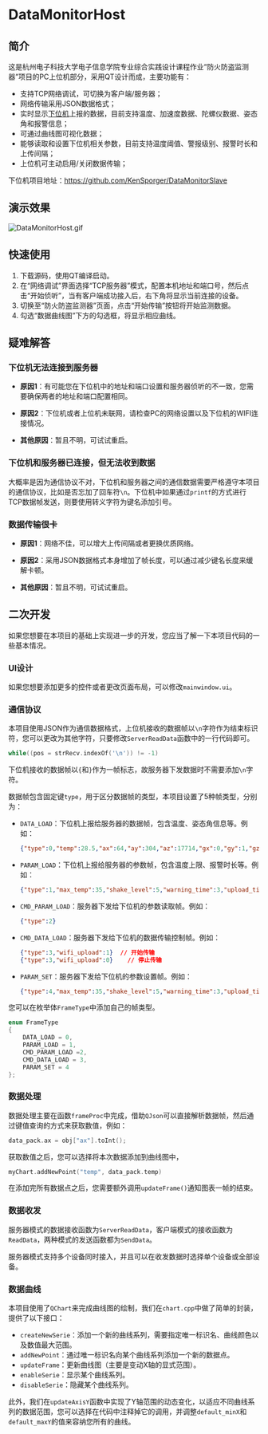 # DataMonitorHost

## 简介

这是杭州电子科技大学电子信息学院专业综合实践设计课程作业“防火防盗监测器”项目的PC上位机部分，采用QT设计而成，主要功能有：

+ 支持TCP网络调试，可切换为客户端/服务器；
+ 网络传输采用JSON数据格式；
+ 实时显示[下位机](https://github.com/KenSporger/DataMonitorSlave)上报的数据，目前支持温度、加速度数据、陀螺仪数据、姿态角和报警信息；
+ 可通过曲线图可视化数据；
+ 能够读取和设置下位机相关参数，目前支持温度阈值、警报级别、报警时长和上传间隔；
+ 上位机可主动启用/关闭数据传输；

下位机项目地址：https://github.com/KenSporger/DataMonitorSlave



## 演示效果

![DataMonitorHost.gif](https://i.loli.net/2021/05/28/ci7deuMAKkwPSf3.gif)





## 快速使用

1. 下载源码，使用QT编译启动。
2. 在“网络调试”界面选择“TCP服务器”模式，配置本机地址和端口号，然后点击“开始侦听”，当有客户端成功接入后，右下角将显示当前连接的设备。
3. 切换至“防火防盗监测器”页面，点击“开始传输”按钮将开始监测数据。
4. 勾选“数据曲线图”下方的勾选框，将显示相应曲线。



## 疑难解答

### 下位机无法连接到服务器

+ **原因1**：有可能您在下位机中的地址和端口设置和服务器侦听的不一致，您需要确保两者的地址和端口配置相同。

+ **原因2**：下位机或者上位机未联网，请检查PC的网络设置以及下位机的WIFI连接情况。

+ **其他原因**：暂且不明，可试试重启。



### 下位机和服务器已连接，但无法收到数据

大概率是因为通信协议不对，下位机和服务器之间的通信数据需要严格遵守本项目的通信协议，比如是否忘加了回车符`\n`。下位机中如果通过`printf`的方式进行TCP数据帧发送，则要使用转义字符为键名添加引号。



### 数据传输很卡

+ **原因1**：网络不佳，可以增大上传间隔或者更换优质网络。
+ **原因2**：采用JSON数据格式本身增加了帧长度，可以通过减少键名长度来缓解卡顿。

+ **其他原因**：暂且不明，可试试重启。



## 二次开发

如果您想要在本项目的基础上实现进一步的开发，您应当了解一下本项目代码的一些基本情况。



### UI设计

如果您想要添加更多的控件或者更改页面布局，可以修改`mainwindow.ui`。



### 通信协议

本项目使用JSON作为通信数据格式，上位机接收的数据帧以`\n`字符作为结束标识符，您可以更改为其他字符，只要修改`ServerReadData`函数中的一行代码即可。

```C++
while((pos = strRecv.indexOf('\n')) != -1)
```

下位机接收的数据帧以`{`和`}`作为一帧标志，故服务器下发数据时不需要添加`\n`字符。

数据帧包含固定键`type`，用于区分数据帧的类型，本项目设置了5种帧类型，分别为：

+ `DATA_LOAD`：下位机上报给服务器的数据帧，包含温度、姿态角信息等。例如：

  ```json
  {"type":0,"temp":28.5,"ax":64,"ay":304,"az":17714,"gx":0,"gy":1,"gz":-1,"roll":0.1,"pitch":0.5,"yaw":-0.5,"warning":0}\n
  ```

+ `PARAM_LOAD`：下位机上报给服务器的参数帧，包含温度上限、报警时长等。例如：

  ```json
  {"type":1,"max_temp":35,"shake_level":5,"warning_time":3,"upload_time":1.0}\n
  ```

+ `CMD_PARAM_LOAD`：服务器下发给下位机的参数读取帧。例如：

  ```json
  {"type":2}
  ```

+ `CMD_DATA_LOAD`：服务器下发给下位机的数据传输控制帧。例如：

  ```json
  {"type":3,"wifi_upload":1}  // 开始传输
  {"type":3,"wifi_upload":0}	// 停止传输
  ```

+ `PARAM_SET`：服务器下发给下位机的参数设置帧。例如：

  ```json
  {"type":4,"max_temp":35,"shake_level":5,"warning_time":3,"upload_time":1.0}
  ```

您可以在枚举体`FrameType`中添加自己的帧类型。

```c++
enum FrameType
{
    DATA_LOAD = 0,
    PARAM_LOAD = 1,
    CMD_PARAM_LOAD =2,
    CMD_DATA_LOAD = 3,
    PARAM_SET = 4
};
```



### 数据处理

数据处理主要在函数`frameProc`中完成，借助`QJson`可以直接解析数据帧，然后通过键值查询的方式来获取数值，例如：

```c++
data_pack.ax = obj["ax"].toInt();
```

获取数值之后，您可以选择将本次数据添加到曲线图中，

```c++
myChart.addNewPoint("temp", data_pack.temp)
```

在添加完所有数据点之后，您需要额外调用`updateFrame()`通知图表一帧的结束。



### 数据收发

服务器模式的数据接收函数为`ServerReadData`，客户端模式的接收函数为`ReadData`，两种模式的发送函数都为`SendData`。

服务器模式支持多个设备同时接入，并且可以在收发数据时选择单个设备或全部设备。



### 数据曲线

本项目使用了`QChart`来完成曲线图的绘制，我们在`chart.cpp`中做了简单的封装，提供了以下接口：

+ `createNewSerie`：添加一个新的曲线系列，需要指定唯一标识名、曲线颜色以及数值最大范围。
+ `addNewPoint`：通过唯一标识名向某个曲线系列添加一个新的数据点。
+ `updateFrame`：更新曲线图（主要是变动X轴的显式范围）。
+ `enableSerie`：显示某个曲线系列。
+ `disableSerie`：隐藏某个曲线系列。

此外，我们在`updateAxisY`函数中实现了Y轴范围的动态变化，以适应不同曲线系列的数据范围，您可以选择在代码中注释掉它的调用，并调整`default_minX`和`default_maxY`的值来容纳您所有的曲线。






